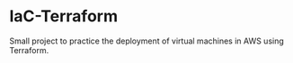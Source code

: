 # IaC-Terraform
Small project to practice the deployment of virtual machines in AWS using Terraform.

